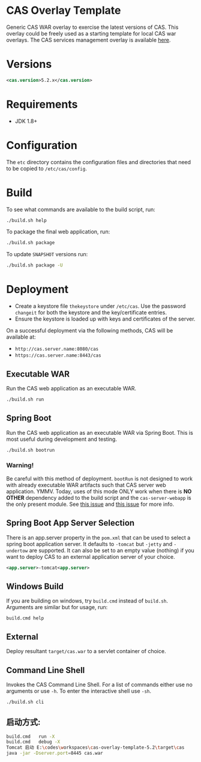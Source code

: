 CAS Overlay Template
============================

Generic CAS WAR overlay to exercise the latest versions of CAS. This overlay could be freely used as a starting template for local CAS war overlays. The CAS services management overlay is available [here](https://github.com/apereo/cas-services-management-overlay).

# Versions

```xml
<cas.version>5.2.x</cas.version>
```

# Requirements

* JDK 1.8+

# Configuration

The `etc` directory contains the configuration files and directories that need to be copied to `/etc/cas/config`.

# Build

To see what commands are available to the build script, run:

```bash
./build.sh help
```

To package the final web application, run:

```bash
./build.sh package
```

To update `SNAPSHOT` versions run:

```bash
./build.sh package -U
```

# Deployment

- Create a keystore file `thekeystore` under `/etc/cas`. Use the password `changeit` for both the keystore and the key/certificate entries.
- Ensure the keystore is loaded up with keys and certificates of the server.

On a successful deployment via the following methods, CAS will be available at:

* `http://cas.server.name:8080/cas`
* `https://cas.server.name:8443/cas`

## Executable WAR

Run the CAS web application as an executable WAR.

```bash
./build.sh run
```

## Spring Boot

Run the CAS web application as an executable WAR via Spring Boot. This is most useful during development and testing.

```bash
./build.sh bootrun
```

### Warning!

Be careful with this method of deployment. `bootRun` is not designed to work with already executable WAR artifacts such that CAS server web application. YMMV. Today, uses of this mode ONLY work when there is **NO OTHER** dependency added to the build script and the `cas-server-webapp` is the only present module. See [this issue](https://github.com/apereo/cas/issues/2334) and [this issue](https://github.com/spring-projects/spring-boot/issues/8320) for more info.


## Spring Boot App Server Selection

There is an app.server property in the `pom.xml` that can be used to select a spring boot application server.
It defaults to `-tomcat` but `-jetty` and `-undertow` are supported. 
It can also be set to an empty value (nothing) if you want to deploy CAS to an external application server of your choice.

```xml
<app.server>-tomcat<app.server>
```

## Windows Build

If you are building on windows, try `build.cmd` instead of `build.sh`. Arguments are similar but for usage, run:  

```
build.cmd help
```

## External

Deploy resultant `target/cas.war`  to a servlet container of choice.


## Command Line Shell

Invokes the CAS Command Line Shell. For a list of commands either use no arguments or use `-h`. To enter the interactive shell use `-sh`.

```bash
./build.sh cli
```

## 启动方式:
```bash
build.cmd   run -X
build.cmd   debug -X
Tomcat 启动 E:\codes\workspaces\cas-overlay-template-5.2\target\cas
java -jar -Dserver.port=8445 cas.war
```